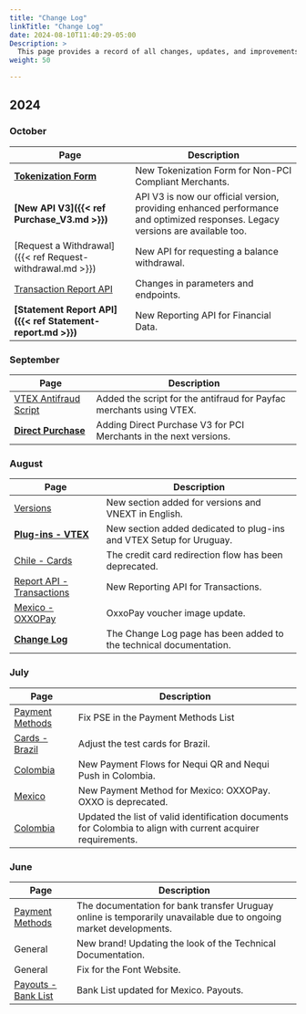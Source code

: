 ```yaml
---
title: "Change Log"
linkTitle: "Change Log"
date: 2024-08-10T11:40:29-05:00
Description: >
  This page provides a record of all changes, updates, and improvements made to the technical documentation. We maintain this log to keep our developer community informed about Bamboo's evolution.
weight: 50

---
```

## 2024

### October
| Page | Description |
|---|---|
| **[Tokenization Form](/en/docs/forms.html)** | New Tokenization Form for Non-PCI Compliant Merchants. |
| **[New API V3]({{< ref Purchase_V3.md >}})** | API V3 is now our official version, providing enhanced performance and optimized responses. Legacy versions are available too. |
| [Request a Withdrawal]({{< ref Request-withdrawal.md >}}) | New API for requesting a balance withdrawal. |
| [Transaction Report API](/en/docs/reporting/transactions-report.html) | Changes in parameters and endpoints. |
| **[Statement Report API]({{< ref Statement-report.md >}})** | New Reporting API for Financial Data. |


### September
| Page | Description |
|---|---|
| [VTEX Antifraud Script](/en/docs/plugins/vtex/vtex_setup.html#antifraud-script) | Added the script for the antifraud for Payfac merchants using VTEX. |
| **[Direct Purchase](/en/docs/versions.html)** | Adding Direct Purchase V3 for PCI Merchants in the next versions. |


### August
| Page | Description |
|---|---|
| [Versions](/en/docs/versions.html) | New section added for versions and VNEXT in English. |
| **[Plug-ins - VTEX](/en/docs/plugins/vtex.html)** | New section added dedicated to plug-ins and VTEX Setup for Uruguay. |
| [Chile - Cards](/en/docs/payment-methods/chile/cl-cards.html#card-payments-using-api-flow) | The credit card redirection flow has been deprecated. |
| [Report API - Transactions](/en/docs/reporting/transactions-report.html) | New Reporting API for Transactions. |
| [Mexico - OXXOPay](/en/docs/payment-methods/mexico/mx-apm.html#response-parameters) | OxxoPay voucher image update. |
| **[Change Log](/en/docs/getting-started/change-log.html)** | The Change Log page has been added to the technical documentation. |

### July
| Page | Description |
|---|---|
| [Payment Methods](/en/docs/getting-started/payment-methods.html#colombia) | Fix PSE in the Payment Methods List |
| [Cards - Brazil](/en/docs/payment-methods/brazil/br-cards.html#testing-cards) | Adjust the test cards for Brazil. |
| [Colombia](/en/docs/payment-methods/colombia/co-apm.html#nequi-qr)| New Payment Flows for Nequi QR and Nequi Push in Colombia. |
| [Mexico](/en/docs/payment-methods/mexico/mx-apm.html#oxxopay)| New Payment Method for Mexico: OXXOPay. OXXO is deprecated. |
| [Colombia](/en/docs/payment-methods/colombia.html#document-types)| Updated the list of valid identification documents for Colombia to align with current acquirer requirements. |

### June
| Page | Description |
|---|---|
| [Payment Methods](/en/docs/payment-methods/uruguay/uy-apm.html#bank-transfers) | The documentation for bank transfer Uruguay online is temporarily unavailable due to ongoing market developments. |
| General | New brand! Updating the look of the Technical Documentation. |
| General | Fix for the Font Website. |
| [Payouts - Bank List](/en/payouts/payouts-api/variables.html#mexico) | Bank List updated for Mexico. Payouts. |